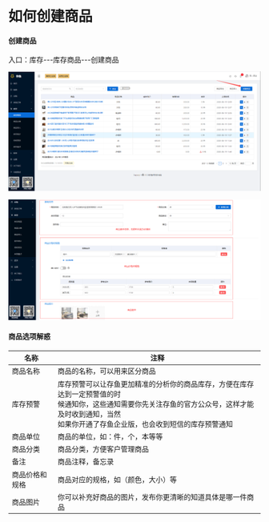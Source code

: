 # 如何创建商品

#### 创建商品

入口：库存---库存商品---创建商品

![PNG](..\image\库存管理\01-如何创建商品01.jpg)

![PNG](..\image\库存管理\01-如何创建商品02.jpg)



#### 商品选项解惑

| 名称           | 注释                                                         |
| -------------- | ------------------------------------------------------------ |
| 商品名称       | 商品的名称，可以用来区分商品                                 |
| 库存预警       | 库存预警可以让存鱼更加精准的分析你的商品库存，方便在库存达到一定预警值的时<br />候通知你，这些通知需要你先关注存鱼的官方公众号，这样才能及时收到通知，当然<br />如果你开通了存鱼企业版，也会收到短信的库存预警通知 |
| 商品单位       | 商品的单位，如：件，个，本等等                               |
| 商品分类       | 商品分类，方便客户管理商品                                   |
| 备注           | 商品注释，备忘录                                             |
| 商品价格和规格 | 商品对应的规格，如（颜色，大小）等                           |
| 商品图片       | 你可以补充好商品的图片，发布你更清晰的知道具体是哪一件商品   |



